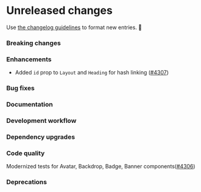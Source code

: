 # Unreleased changes

Use [the changelog guidelines](https://git.io/polaris-changelog-guidelines) to format new entries. 💜

### Breaking changes

### Enhancements

- Added `id` prop to `Layout` and `Heading` for hash linking ([#4307](https://github.com/Shopify/polaris-react/pull/4307))

### Bug fixes

### Documentation

### Development workflow

### Dependency upgrades

### Code quality

Modernized tests for Avatar, Backdrop, Badge, Banner components([#4306](https://github.com/Shopify/polaris-react/pull/4306))

### Deprecations

